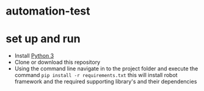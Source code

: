 # automation-test
# set up and run
* Install [Python 3](https://python.org/)
* Clone or download this repository
* Using the command line navigate in to the project folder and execute the command ```pip install -r requirements.txt``` this will install robot framework and the required supporting library's and their dependencies
